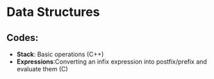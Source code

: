 # Data Structures

## Codes:
- **Stack**: Basic operations (C++)
- **Expressions**:Converting an infix expression into postfix/prefix and evaluate them (C)

